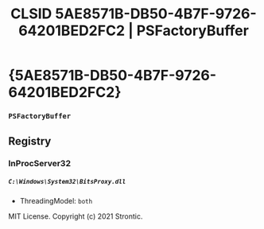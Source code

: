 ﻿---
title: "CLSID 5AE8571B-DB50-4B7F-9726-64201BED2FC2 | PSFactoryBuffer"
excerpt: What is COM-Object CLSID 5AE8571B-DB50-4B7F-9726-64201BED2FC2?
---

# {5AE8571B-DB50-4B7F-9726-64201BED2FC2}

### `PSFactoryBuffer`

## Registry


### InProcServer32

##### `C:\Windows\System32\BitsProxy.dll`
* ThreadingModel: `both`

MIT License. Copyright (c) 2021 Strontic.



